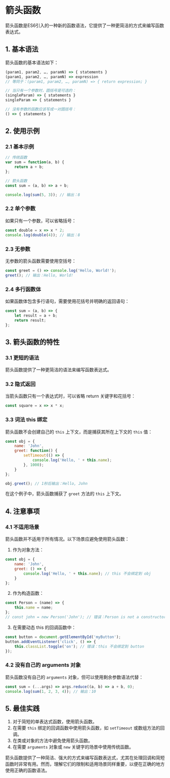 # 箭头函数

箭头函数是ES6引入的一种新的函数语法，它提供了一种更简洁的方式来编写函数表达式。

## 1. 基本语法

箭头函数的基本语法如下：

```javascript
(param1, param2, …, paramN) => { statements }
(param1, param2, …, paramN) => expression
// 等同于：(param1, param2, …, paramN) => { return expression; }

// 当只有一个参数时，圆括号是可选的：
(singleParam) => { statements }
singleParam => { statements }

// 没有参数的函数应该写成一对圆括号：
() => { statements }
```

## 2. 使用示例

### 2.1 基本示例

```javascript
// 传统函数
var sum = function(a, b) {
    return a + b;
};

// 箭头函数
const sum = (a, b) => a + b;

console.log(sum(5, 3)); // 输出：8
```

### 2.2 单个参数

如果只有一个参数，可以省略括号：

```javascript
const double = x => x * 2;
console.log(double(4)); // 输出：8
```

### 2.3 无参数

无参数的箭头函数需要使用空括号：

```javascript
const greet = () => console.log('Hello, World!');
greet(); // 输出：Hello, World!
```

### 2.4 多行函数体

如果函数体包含多行语句，需要使用花括号并明确的返回语句：

```javascript
const sum = (a, b) => {
    let result = a + b;
    return result;
};
```

## 3. 箭头函数的特性

### 3.1 更短的语法

箭头函数提供了一种更简洁的语法来编写函数表达式。

### 3.2 隐式返回

当箭头函数只有一个表达式时，可以省略 return 关键字和花括号：

```javascript
const square = x => x * x;
```

### 3.3 词法 this 绑定

箭头函数不会创建自己的 `this` 上下文，而是捕获其所在上下文的 `this` 值：

```javascript
const obj = {
    name: 'John',
    greet: function() {
        setTimeout(() => {
            console.log('Hello, ' + this.name);
        }, 1000);
    }
};

obj.greet(); // 1秒后输出：Hello, John
```

在这个例子中，箭头函数捕获了 `greet` 方法的 `this` 上下文。

## 4. 注意事项

### 4.1 不适用场景

箭头函数并不适用于所有情况。以下场景应避免使用箭头函数：

1. 作为对象方法：

```javascript
const obj = {
    name: 'John',
    greet: () => {
        console.log('Hello, ' + this.name); // this 不会绑定到 obj
    }
};
```

2. 作为构造函数：

```javascript
const Person = (name) => {
    this.name = name;
};
// const john = new Person('John'); // 错误：Person is not a constructor
```

3. 在需要动态 this 的回调函数中：

```javascript
const button = document.getElementById('myButton');
button.addEventListener('click', () => {
    this.classList.toggle('on'); // 错误：this 不会绑定到 button
});
```

### 4.2 没有自己的 arguments 对象

箭头函数没有自己的 `arguments` 对象，但可以使用剩余参数语法代替：

```javascript
const sum = (...args) => args.reduce((a, b) => a + b, 0);
console.log(sum(1, 2, 3, 4)); // 输出：10
```

## 5. 最佳实践

1. 对于简短的单表达式函数，使用箭头函数。
2. 在需要 `this` 绑定的回调函数中使用箭头函数，如 `setTimeout` 或数组方法的回调。
3. 在类或对象的方法中避免使用箭头函数。
4. 在需要 `arguments` 对象或 `new` 关键字的场景中使用传统函数。

箭头函数提供了一种简洁、强大的方式来编写函数表达式，尤其在处理回调和简短函数时非常有用。然而，理解它们的限制和适用场景同样重要，以便在正确的地方使用正确的函数语法。

